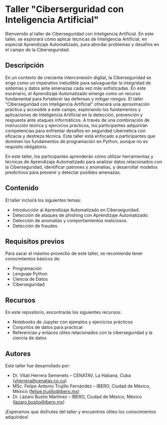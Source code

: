 # Taller "Ciberserguridad con Inteligencia Artificial"

Bienvenido al taller de Ciberseguridad con Inteligencia Artificial. En este taller, se explorará cómo aplicar técnicas de Inteligencia Artificial, en especial Aprendizaje Automatizado, para abordar problemas y desafíos en el campo de la Ciberseguridad.

## Descripción

En un contexto de creciente interconexión digital, la Ciberseguridad se erige como un imperativo ineludible para salvaguardar la integridad de sistemas y datos ante amenazas cada vez más sofisticadas. En este escenario, el Aprendizaje Automatizado emerge como un recurso fundamental para fortalecer las defensas y mitigar riesgos. El taller “Ciberseguridad con Inteligencia Artificial” ofrecerá una aproximación práctica y accesible a este campo, explorando los fundamentos y aplicaciones de Inteligencia Artificial en la detección, prevención y respuesta ante ataques informáticos. A través de una combinación de instrucción teórica y ejercicios prácticos, los participantes adquirirán competencias para enfrentar desafíos en seguridad cibernética con eficacia y destreza técnica. Este taller está enfocado a participantes que dominen los fundamentos de programación en Python, aunque no es requisito obligatorio.

En este taller, los participantes aprenderán cómo utilizar herramientas y técnicas de Aprendizaje Automatizado para analizar datos relacionados con la Ciberseguridad, identificar patrones y anomalías, y desarrollar modelos predictivos para prevenir y detectar posibles amenazas.

## Contenido

El taller incluirá los siguientes temas:

- Introducción al Aprendizaje Automatizado en Ciberseguridad.
- Detección de ataques de phishing con Aprendizaje Automatizado.
- Detección de anomalías y comportamientos maliciosos.
- Detección de fraudes.

## Requisitos previos

Para sacar el máximo provecho de este taller, se recomienda tener conocimientos básicos de:
- Programación
- Lenguaje Python
- Ciencia de Datos
- Ciberseguridad

## Recursos

En este repositorio, encontrarás los siguientes recursos:

- Notebooks de Jupyter con ejemplos y ejercicios prácticos
- Conjuntos de datos para practicar
- Referencias y enlaces útiles relacionados con la ciberseguridad y la ciencia de datos

## Autores

Este taller fue desarrollado por:

- Dr. Vitali Herrera Semenets – CENATAV, La Habana, Cuba (vherrera@cenatav.co.cu)
- MSc. Felipe Antonio Trujillo Fernández – IBERO, Ciudad de México, México (felipe.trujillo@ibero.mx)
- Dr. Lázaro Bustio Martínez – IBERO, Ciudad de México, México (lazaro.bustio@ibero.mx)


¡Esperamos que disfrutes del taller y encuentres útiles los conocimientos adquiridos!

